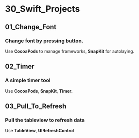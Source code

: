 # 30_Swift_Projects

## 01_Change_Font
### Change font by pressing button.
Use **CocoaPods** to manage frameworks, **SnapKit** for autolaying.

## 02_Timer
### A simple timer tool
Use **CocoaPods**, **SnapKit**, **Timer**.

## 03_Pull_To_Refresh
### Pull the tableview to refresh data
Use **TableView**, **UIRefreshControl**
